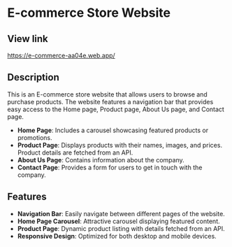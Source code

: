 # E-commerce Store Website

## View link
https://e-commerce-aa04e.web.app/
## Description
This is an E-commerce store website that allows users to browse and purchase products. The website features a navigation bar that provides easy access to the Home page, Product page, About Us page, and Contact page.

- **Home Page**: Includes a carousel showcasing featured products or promotions.
- **Product Page**: Displays products with their names, images, and prices. Product details are fetched from an API.
- **About Us Page**: Contains information about the company.
- **Contact Page**: Provides a form for users to get in touch with the company.

## Features
- **Navigation Bar**: Easily navigate between different pages of the website.
- **Home Page Carousel**: Attractive carousel displaying featured content.
- **Product Page**: Dynamic product listing with details fetched from an API.
- **Responsive Design**: Optimized for both desktop and mobile devices.
